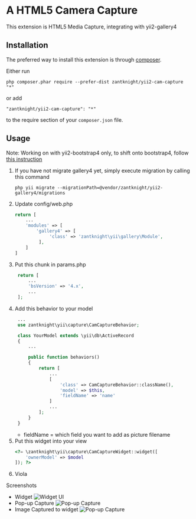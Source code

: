 A HTML5 Camera Capture
======================
This extension is HTML5 Media Capture, integrating with yii2-gallery4

Installation
------------

The preferred way to install this extension is through [composer](http://getcomposer.org/download/).

Either run

```
php composer.phar require --prefer-dist zantknight/yii2-cam-capture "*"
```

or add

```
"zantknight/yii2-cam-capture": "*"
```

to the require section of your `composer.json` file.


Usage
-----
Note: Working on with yii2-bootstrap4 only, to shift onto bootstrap4, follow [this instruction](https://www.yiiframework.com/wiki/2556/yii2-upgrading-to-bootstrap-4/)
1. If you have not migrate gallery4 yet, simply execute migration by calling this command
   ```
   php yii migrate --migrationPath=@vendor/zantknight/yii2-gallery4/migrations
   ```
2. Update config/web.php
   ```php
   return [
       ...
       'modules' => [
           'gallery4' => [
                'class' => 'zantknight\yii\gallery\Module',
            ],
       ]
   ]
   ```
3. Put this chunk in params.php
   ```php
    return [
        ...
        'bsVersion' => '4.x',
        ...
    ];
   ```
4. Add this behavior to your model
   ```php
    ...
    use zantknight\yii\capture\CamCaptureBehavior;

    class YourModel extends \yii\db\ActiveRecord
    {
        ...

        public function behaviors()
        {
            return [
                ...
                [
                    'class' => CamCaptureBehavior::className(),
                    'model' => $this,
                    'fieldName' => 'name'
                ]
                ...
            ];
        }
    }
   ```
   - fieldName = which field you want to add as picture filename
5. Put this widget into your view
    ```php
    <?= \zantknight\yii\capture\CamCaptureWidget::widget([
        'ownerModel' => $model
    ]); ?>
    ```
6. Viola

Screenshots
- Widget
  ![Widget UI](https://i.postimg.cc/NFgTtCP7/HTML5-capture.png)
- Pop-up Capture
  ![Pop-up Capture](https://i.postimg.cc/W4mgyJ2k/HTML5-capture-pop-up.png)
- Image Captured to widget
  ![Pop-up Capture](https://i.postimg.cc/02TqWzXx/HTML5-capture-captured.png)
